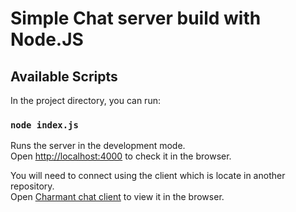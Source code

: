 # Simple Chat server build with Node.JS

## Available Scripts

In the project directory, you can run:

### `node index.js`

Runs the server in the development mode.\
Open [http://localhost:4000](http://localhost:4000) to check it in the browser.

You will need to connect using the client which is locate in another repository.\
Open [Charmant chat client](https://gitlab.com/rmoscuba/charmant-chat) to view it in the browser.

